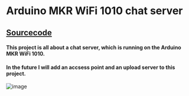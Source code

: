 # Arduino MKR WiFi 1010 chat server 
## [Sourcecode](https://github.com/jann-amh/MKR-WiFi-1010-Chatserver/tree/master/MKR-Wifi-1010-Chatserver/src)
#### This project is all about a chat server, which is running on the Arduino MKR WiFi 1010.
#### In the future I will add an accsess point and an upload server to this project.
 ![image](https://store-cdn.arduino.cc/uni/catalog/product/cache/1/image/520x330/604a3538c15e081937dbfbd20aa60aad/a/b/abx00023_featured_3.jpg)